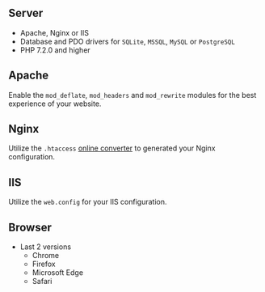 Server
------

* Apache, Nginx or IIS
* Database and PDO drivers for `SQLite`, `MSSQL`, `MySQL` or `PostgreSQL`
* PHP 7.2.0 and higher


Apache
------

Enable the `mod_deflate`, `mod_headers` and `mod_rewrite` modules for the best experience of your website.


Nginx
-----

Utilize the `.htaccess` [online converter](https://winginx.com/en/htaccess) to generated your Nginx configuration.


IIS
---

Utilize the `web.config` for your IIS configuration.


Browser
-------

* Last 2 versions
  * Chrome
  * Firefox
  * Microsoft Edge
  * Safari
